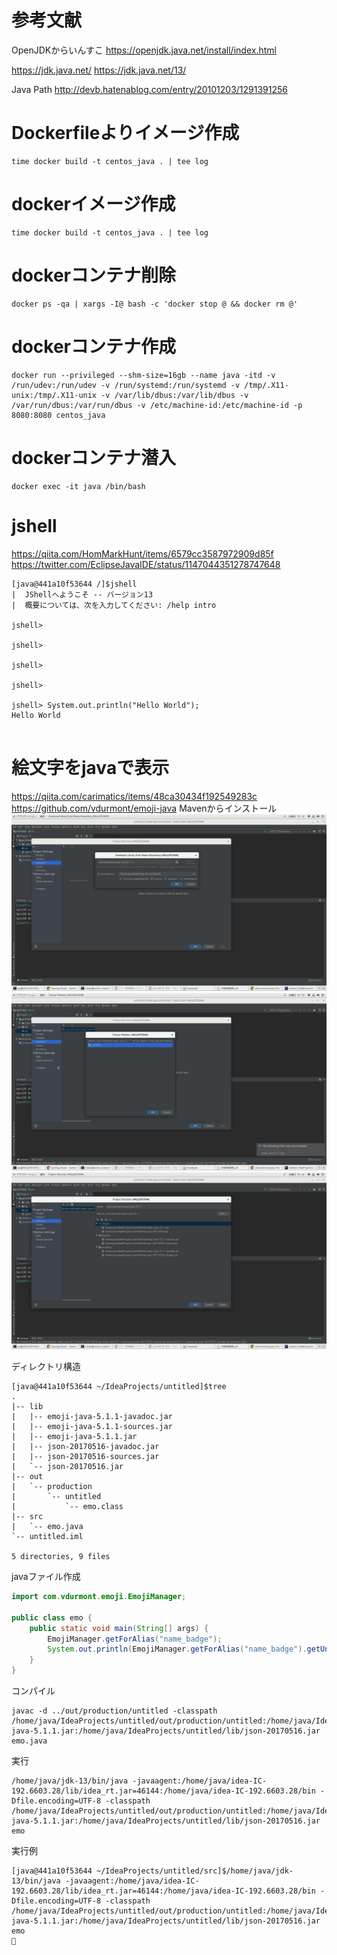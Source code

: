 # 参考文献

OpenJDKからいんすこ
https://openjdk.java.net/install/index.html

https://jdk.java.net/
https://jdk.java.net/13/

Java Path
http://devb.hatenablog.com/entry/20101203/1291391256

# Dockerfileよりイメージ作成

```
time docker build -t centos_java . | tee log
```


# dockerイメージ作成

```
time docker build -t centos_java . | tee log
```

# dockerコンテナ削除

```
docker ps -qa | xargs -I@ bash -c 'docker stop @ && docker rm @'
```

# dockerコンテナ作成

```
docker run --privileged --shm-size=16gb --name java -itd -v /run/udev:/run/udev -v /run/systemd:/run/systemd -v /tmp/.X11-unix:/tmp/.X11-unix -v /var/lib/dbus:/var/lib/dbus -v /var/run/dbus:/var/run/dbus -v /etc/machine-id:/etc/machine-id -p 8080:8080 centos_java
```

# dockerコンテナ潜入

```
docker exec -it java /bin/bash
```

# jshell
https://qiita.com/HomMarkHunt/items/6579cc3587972909d85f
https://twitter.com/EclipseJavaIDE/status/1147044351278747648
```
[java@441a10f53644 /]$jshell
|  JShellへようこそ -- バージョン13
|  概要については、次を入力してください: /help intro

jshell> 

jshell> 

jshell> 

jshell> 

jshell> System.out.println("Hello World");
Hello World


```

# 絵文字をjavaで表示

https://qiita.com/carimatics/items/48ca30434f192549283c
https://github.com/vdurmont/emoji-java
Mavenからインストール
![](./1.png)
![](./2.png)
![](./3.png)

ディレクトリ構造
```
[java@441a10f53644 ~/IdeaProjects/untitled]$tree
.
|-- lib
|   |-- emoji-java-5.1.1-javadoc.jar
|   |-- emoji-java-5.1.1-sources.jar
|   |-- emoji-java-5.1.1.jar
|   |-- json-20170516-javadoc.jar
|   |-- json-20170516-sources.jar
|   `-- json-20170516.jar
|-- out
|   `-- production
|       `-- untitled
|           `-- emo.class
|-- src
|   `-- emo.java
`-- untitled.iml

5 directories, 9 files
```

javaファイル作成
```emo.java
import com.vdurmont.emoji.EmojiManager;

public class emo {
    public static void main(String[] args) {
        EmojiManager.getForAlias("name_badge");
        System.out.println(EmojiManager.getForAlias("name_badge").getUnicode());
    }
}
```
コンパイル
```
javac -d ../out/production/untitled -classpath /home/java/IdeaProjects/untitled/out/production/untitled:/home/java/IdeaProjects/untitled/lib/emoji-java-5.1.1.jar:/home/java/IdeaProjects/untitled/lib/json-20170516.jar emo.java
```
実行
```
/home/java/jdk-13/bin/java -javaagent:/home/java/idea-IC-192.6603.28/lib/idea_rt.jar=46144:/home/java/idea-IC-192.6603.28/bin -Dfile.encoding=UTF-8 -classpath /home/java/IdeaProjects/untitled/out/production/untitled:/home/java/IdeaProjects/untitled/lib/emoji-java-5.1.1.jar:/home/java/IdeaProjects/untitled/lib/json-20170516.jar emo
```
実行例
```
[java@441a10f53644 ~/IdeaProjects/untitled/src]$/home/java/jdk-13/bin/java -javaagent:/home/java/idea-IC-192.6603.28/lib/idea_rt.jar=46144:/home/java/idea-IC-192.6603.28/bin -Dfile.encoding=UTF-8 -classpath /home/java/IdeaProjects/untitled/out/production/untitled:/home/java/IdeaProjects/untitled/lib/emoji-java-5.1.1.jar:/home/java/IdeaProjects/untitled/lib/json-20170516.jar emo
📛
```
